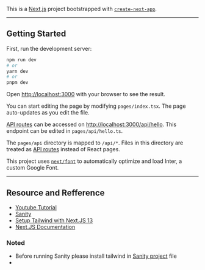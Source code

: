This is a [Next.js](https://nextjs.org/) project bootstrapped with [`create-next-app`](https://github.com/vercel/next.js/tree/canary/packages/create-next-app).
<hr>

## Getting Started

First, run the development server:

```bash
npm run dev
# or
yarn dev
# or
pnpm dev
```

Open [http://localhost:3000](http://localhost:3000) with your browser to see the result.

You can start editing the page by modifying `pages/index.tsx`. The page auto-updates as you edit the file.

[API routes](https://nextjs.org/docs/api-routes/introduction) can be accessed on [http://localhost:3000/api/hello](http://localhost:3000/api/hello). This endpoint can be edited in `pages/api/hello.ts`.

The `pages/api` directory is mapped to `/api/*`. Files in this directory are treated as [API routes](https://nextjs.org/docs/api-routes/introduction) instead of React pages.

This project uses [`next/font`](https://nextjs.org/docs/basic-features/font-optimization) to automatically optimize and load Inter, a custom Google Font.

<hr>

## Resource and Refference 
- [Youtube Tutorial](https://www.youtube.com/watch?v=I2dcpatq54o&t=200s)
- [Sanity](https://www.sanity.io/manage/personal/project/5c4vhp1h)
- [Setup Tailwind with Next.JS 13](https://tailwindcss.com/docs/guides/nextjs)
- [Next.JS Documentation](https://nextjs.org/learn/foundations/from-javascript-to-react)

### Noted 
- Before running Sanity please install tailwind in [Sanity project](https://www.sanity.io/blog/build-your-own-blog-with-sanity-and-next-js) file 
- 
